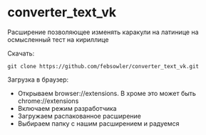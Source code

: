# converter_text_vk
Расширение позволяющее изменять каракули на латинице на осмысленный тест на кириллице

Скачать:
```
git clone https://github.com/febsowler/converter_text_vk.git
```

Загрузка в браузер:
* Открываем browser://extensions. В хроме это может быть chrome://extensions
* Включаем режим разработчика
* Загружаем распакованное расширение
* Выбираем папку с нашим расширением и радуемся
